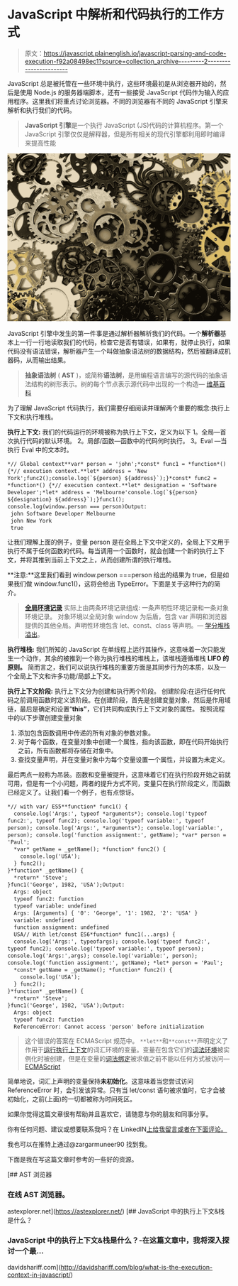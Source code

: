 # JavaScript 中解析和代码执行的工作方式

> 原文：<https://javascript.plainenglish.io/javascript-parsing-and-code-execution-f92a08498ec1?source=collection_archive---------2----------------------->

JavaScript 总是被托管在一些环境中执行，这些环境最初是从浏览器开始的，然后是使用 Node.js 的服务器端脚本，还有一些接受 JavaScript 代码作为输入的应用程序。这里我们将重点讨论浏览器。不同的浏览器有不同的 JavaScript 引擎来解析和执行我们的代码。

> **JavaScript 引擎**是一个执行 JavaScript (JS)代码的计算机程序。第一个 JavaScript 引擎仅仅是解释器，但是所有相关的现代引擎都利用即时编译来提高性能

![](img/570158b0b923f6433ed4a3c8d9dca2d6.png)

JavaScript 引擎中发生的第一件事是通过解析器解析我们的代码。一个**解析器**基本上一行一行地读取我们的代码，检查它是否有错误，如果有，就停止执行，如果代码没有语法错误，解析器产生一个叫做抽象语法树的数据结构，然后被翻译成机器码，从而输出结果。

> **抽象语法树** ( **AST** )，或简称**语法树**，是用编程语言编写的源代码的抽象语法结构的树形表示。树的每个节点表示源代码中出现的一个构造— [维基百科](https://en.wikipedia.org/wiki/Abstract_syntax_tree)

为了理解 JavaScript 代码执行，我们需要仔细阅读并理解两个重要的概念:执行上下文和执行堆栈。

**执行上下文:** 我们的代码运行的环境被称为执行上下文，定义为以下
1。全局—首次执行代码的默认环境。
2。局部/函数—函数中的代码何时执行。
3。Eval —当执行 Eval 中的文本时。

```
*// Global context**var* person = 'john';*const* func1 = *function*() {*// execution context.**let* address = 'New York';func2();console.log(`${person} ${address}`);}*const* func2 = *function*() {*// execution context.**let* designation = 'Software Developer';*let* address = 'Melbourne'console.log(`${person} ${designation} ${address}`);}func1();
console.log(window.person === person)Output:
 john Software Developer Melbourne
 john New York
 true
```

让我们理解上面的例子，变量 person 是在全局上下文中定义的，全局上下文用于执行不属于任何函数的代码。每当调用一个函数时，就会创建一个新的执行上下文，并将其推到当前上下文之上，从而创建所谓的执行堆栈。

**注意:**这里我们看到 window.person ===person 给出的结果为 true，但是如果我们做 window.func1()，这将会给出 TypeError。下面是关于这种行为的简介。

> [**全局环境记录**](https://www.ecma-international.org/ecma-262/9.0/index.html#sec-global-environment-records) 实际上由两条环境记录组成:
> 一条声明性环境记录和一条对象环境记录。
> 对象环境以全局对象 window 为后盾，包含 var 声明和浏览器提供的其他全局。声明性环境包含 let、const、class 等声明。—
> [学分堆栈溢出](https://stackoverflow.com/questions/55030498/why-dont-const-and-let-statements-get-defined-on-the-window-object)。

**执行堆栈:**
我们所知的 JavaScript 在单线程上运行其操作，这意味着一次只能发生一个动作，其余的被推到一个称为执行堆栈的堆栈上，该堆栈遵循堆栈 **LIFO 的原则。** 简而言之，我们可以说执行堆栈的重要方面是其同步行为的本质，以及一个全局上下文和许多功能/局部上下文。

**执行上下文阶段:** 执行上下文分为创建和执行两个阶段。
创建阶段:在运行任何代码之前调用函数时定义该阶段。在创建阶段，首先是创建变量对象，然后是作用域链，最后是确定和设置“**this”**，它们共同构成执行上下文对象的属性。
按照流程中的以下步骤创建变量对象

1.  添加包含函数调用中传递的所有对象的参数对象。
2.  对于每个函数，在变量对象中创建一个属性，指向该函数，即在代码开始执行之前，所有函数都将存储在对象中。
3.  查找变量声明，并在变量对象中为每个变量设置一个属性，并设置为未定义。

最后两点一般称为吊装。函数和变量被提升，这意味着它们在执行阶段开始之前就可用，但是有一个小问题，两者的提升方式不同，变量只在执行阶段定义，而函数已经定义了。让我们看一个例子，也有点惊讶。

```
*// with var/ ES5**function* func1() {
  console.log('Args:', typeof *arguments*); console.log('typeof func2:', typeof func2); console.log('typeof variable:', typeof person); console.log('Args:', *arguments*); console.log('variable:', person); console.log('function assignment:', getName); *var* person = 'Paul';
  *var* getName = _getName(); *function* func2() {
    console.log('USA');
  } func2();
}*function* _getName() {
  *return* 'Steve';
}func1('George', 1982, 'USA');Output: 
  Args: object
  typeof func2: function
  typeof variable: undefined
  Args: [Arguments] { '0': 'George', '1': 1982, '2': 'USA' }
  variable: undefined
  function assignment: undefined
  USA// With let/const ES6*function* func1(...args) {
  console.log('Args:', typeofargs); console.log('typeof func2:', typeof func2); console.log('typeof variable:', typeof person); console.log('Args:',args); console.log('variable:', person); console.log('function assignment:', getName); *let* person = 'Paul';
  *const* getName = _getName(); *function* func2() {
    console.log('USA');
  } func2();
}*function* _getName() {
  *return* 'Steve';
}func1('George', 1982, 'USA');Output: 
  Args: object
  typeof func2: function
  ReferenceError: Cannot access 'person' before initialization
```

> 这个错误的答案在 ECMAScript 规范中。
> `**let**`和`**const**`声明定义了作用于[运行执行上下文](https://www.ecma-international.org/ecma-262/9.0/index.html#running-execution-context)的词汇环境的变量。变量在包含它们的[词法环境](https://www.ecma-international.org/ecma-262/9.0/index.html#sec-lexical-environments)被实例化时被创建，但是在变量的[词法绑定](https://www.ecma-international.org/ecma-262/9.0/index.html#prod-LexicalBinding)被求值之前不能以任何方式被访问— [ECMAScript](https://www.ecma-international.org/ecma-262/9.0/index.html#sec-let-and-const-declarations)

简单地说，词汇上声明的变量保持**未初始化**。这意味着当您尝试访问 ReferenceError 时，会引发该异常。只有当 let/const 语句被求值时，它才会被初始化，之前(上面)的一切都被称为时间死区。

如果你觉得这篇文章很有帮助并且喜欢它，请随意与你的朋友和同事分享。

你有任何问题、建议或想要联系我吗？在 LinkedIN[上给我留言或者在下面评论。](https://www.linkedin.com/in/muneer-zargar-fe-dev/)

我也可以在推特上通过@zargarmuneer90 找到我。

下面是我在写这篇文章时参考的一些好的资源。

 [## AST 浏览器

### 在线 AST 浏览器。

astexplorer.net](https://astexplorer.net/) [](http://davidshariff.com/blog/what-is-the-execution-context-in-javascript/) [## JavaScript 中的执行上下文&栈是什么？

### JavaScript 中的执行上下文&栈是什么？-在这篇文章中，我将深入探讨一个最…

davidshariff.com](http://davidshariff.com/blog/what-is-the-execution-context-in-javascript/)